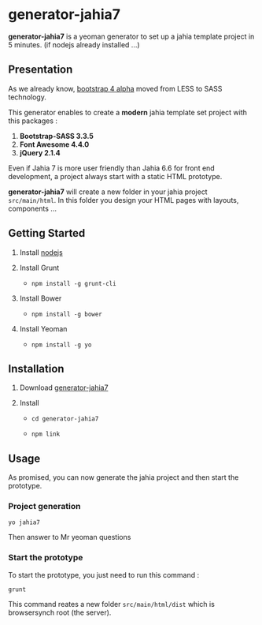 # generator-jahia7

**generator-jahia7** is a yeoman generator to set up a jahia template project in 5 minutes. (if nodejs already installed ...)

## Presentation

As we already know, [bootstrap 4 alpha](http://blog.getbootstrap.com/2015/08/19/bootstrap-4-alpha/) moved from LESS to SASS technology.
 
This generator enables to create a **modern** jahia template set project with this packages : 

1. **Bootstrap-SASS 3.3.5**
2. **Font Awesome 4.4.0**
3. **jQuery 2.1.4**

Even if Jahia 7 is more user friendly than Jahia 6.6 for front end development, a project always start with a static HTML prototype.

**generator-jahia7** will create a new folder in your jahia project `src/main/html`. In this folder you 
design your HTML pages with layouts, components ...

## Getting Started

1. Install [nodejs](https://nodejs.org/)

2. Install Grunt
	* 	```
		npm install -g grunt-cli
		```
		
3. Install Bower
	* 	```
		npm install -g bower
		```
		
4. Install Yeoman
	* 	```
		npm install -g yo
		```	
	

## Installation

1. Download [generator-jahia7](https://github.com/Alexandre-Gadiou/generator-jahia7/archive/master.zip)

2. Install
	* 	```
		cd generator-jahia7
		```
		
	* 	```
		npm link
		```
		
## Usage	

As promised, you can now generate the jahia project and then start the prototype.

### Project generation

```
yo jahia7
```

Then answer to Mr yeoman questions

### Start the prototype	

To start the prototype, you just need to run this command  :

```
grunt
```

This command reates a new folder `src/main/html/dist` which is browsersynch root (the server).